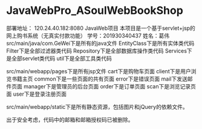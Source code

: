 # JavaWebPro_ASoulWebBookShop
部署地址：
120.24.40.182:8080 
JavaWeb项目
本项目是一个基于servlet+jsp的网上购书系统（无真实付款功能）
学号：201930340437
姓名：葛伟   
src/main/java/com.GeWei下是所有的java文件
EntityClass下是所有实体类代码
Filter下是全部过滤器类代码
Repository下是全部数据库操作类代码
Services下是全部servlet类代码
util下是全部工具类代码

src/main/webapp/pages下是所有jsp文件
cart下是购物车页面
client下是用户浏览书籍主页
common下是一些页面的共有页面
error下是错误页面
mail下发送邮件页面
manager下是管理员的后台页面
order下是订单页面
scan下是浏览记录页面
user下是登录注册页面

src/main/webapp/static下是所有静态资源，包括图片和jQuery的依赖文件。

出于安全考虑，代码中的邮箱和邮箱授权码已被删除。
